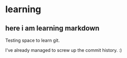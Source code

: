 learning
========

## here i am learning markdown

Testing space to learn git.

I've already managed to screw up the commit history. :)